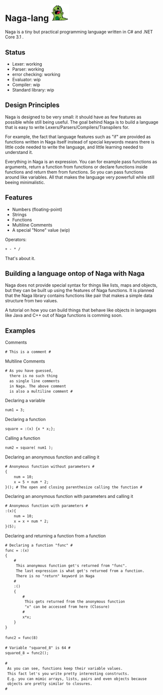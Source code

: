 


# Naga-lang <img src="https://github.com/RednibCoding/Naga-lang/blob/master/res/naga_icon.png" width="60">
Naga is a tiny but practical programming language written in C# and .NET Core 3.1 .

## Status
- Lexer: working
- Parser: working
- error checking: working
- Evaluator: wip
- Compiler: wip
- Standard library: wip

## Design Principles
Naga is designed to be very small: it should have as few features as possible
while still being useful. The goal behind Naga is to build a language that is easy
to write Lexers/Parsers/Compilers/Transpilers for.

For example, the fact that language features such as "if" are provided as functions written in Naga itself instead of
special keywords means there is little code needed to write the language, and little learning needed to understand it.

Everything in Naga is an expression. You can for example pass functions as arguments,
return a function from functions or declare functions inside functions and return them from functions.
So you can pass functions around like variables. All that makes the language very powerfull while still beeing minimalistic.

## Features
- Numbers (floating-point)
- Strings
- Functions
- Multiline Comments
- A special "None" value (wip)

Operators:
```html
+ - * /
```

That's about it.

## Building a language ontop of Naga with Naga
Naga does not provide special syntax for things like lists, maps and
objects, but they can be built up using the features of Naga functions.
It is planned that the Naga library contains functions like pair that makes a simple data
structure from two values.

A tutorial on how you can build things that behave like objects in languages like Java and
C++ out of Naga functions is comming soon.

## Examples
Comments
```html
# This is a comment #
```
Multiline Comments
```html
# As you have guessed,
  there is no such thing
  as single line comments
  in Naga. The above comment
  is also a multiline comment #
```
Declaring a variable
```html
num1 = 3;
```
Declaring a function
```html
square = :(x) {x * x;};
```
Calling a function
```html
num2 = square( num1 );
```
Declaring an anonymous function and calling it
```html
# Anonymous function without parameters #
{
	num = 10;
	x = 5 + num * 2;
}(); # The open and closing parenthesize calling the function #
```
Declaring an anonymous function with parameters and calling it
```html
# Anonymous function with parameters #
:(x){
	num = 10;
	x = x + num * 2;
}(5);
```
Declaring and returning a function from a function
```html
# Declaring a function "func" #
func = :(x)
{
	#
	 This anonymous function get's returned from "func".
	 The last expression is what get's returned from a function.
	 There is no "return" keyword in Naga
	#
	:()
	{
		#
		 This gets returned from the anonymous function
		 "x" can be accessed from here (Closure)
		#
		x*x;
	}
}

func2 = func(8)

# Variable "squared_8" is 64 #
squared_8 = func2();

#
 As you can see, functions keep their variable values.
 This fact let's you write pretty interesting constructs.
 E.g. you can mimic arrays, lists, pairs and even objects because
 objects are pretty similar to closures.
#
```

 
